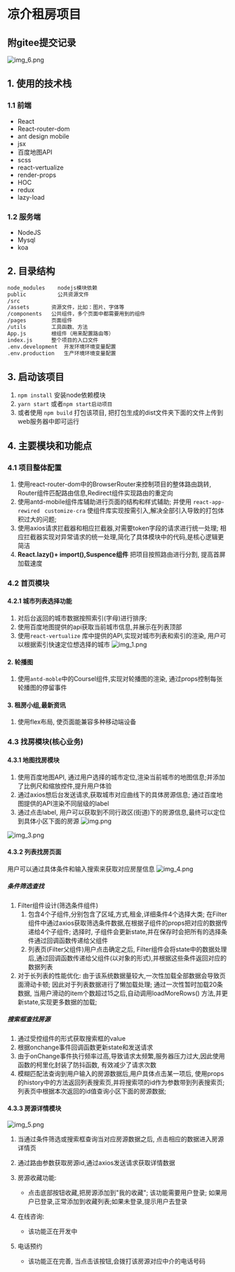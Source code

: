 # 凉介租房项目

## 附gitee提交记录

![img_6.png](img_6.png)

## 1. 使用的技术栈

### 1.1 前端

- React
- React-router-dom
- ant design mobile
- jsx
- 百度地图API
- scss
- react-vertualize
- render-props
- HOC
- redux
- lazy-load

### 1.2 服务端

- NodeJS
- Mysql
- koa

## 2. 目录结构

```html
node_modules    nodejs模块依赖
public          公共资源文件
/src
/assets       资源文件，比如：图片、字体等
/components   公共组件，多个页面中都需要用到的组件
/pages        页面组件
/utils        工具函数、方法
App.js        根组件（用来配置路由等）
index.js      整个项目的入口文件
.env.development  开发环境环境变量配置
.env.production   生产环境环境变量配置
```

## 3. 启动该项目

1. `npm install` 安装node依赖模块
2. `yarn start` 或者`npm start启动项目`
3. 或者使用 `npm build` 打包该项目, 把打包生成的dist文件夹下面的文件上传到web服务器中即可运行

## 4. 主要模块和功能点

### 4.1 项目整体配置

1. 使用react-router-dom中的BrowserRouter来控制项目的整体路由跳转, Router组件匹配路由信息,Redirect组件实现路由的重定向
2. 使用antd-mobile组件库辅助进行页面的结构和样式辅助; 并使用  `react-app-rewired ` `customize-cra` 使组件库实现按需引入,解决全部引入导致的打包体积过大的问题;
3. 使用axios请求拦截器和相应拦截器,对需要token字段的请求进行统一处理; 相应拦截器实现对异常请求的统一处理,简化了具体模块中的代码,是核心逻辑更简洁
4. **React.lazy()+ import(),Suspence组件** 把项目按照路由进行分割, 提高首屏加载速度

### 4.2 首页模块

#### 4.2.1 城市列表选择功能

1. 对后台返回的城市数据按照索引(字母)进行排序;
2. 使用百度地图提供的api获取当前城市信息,并展示在列表顶部
3. 使用`react-vertualize` 库中提供的API,实现对城市列表和索引的渲染, 用户可以根据索引快速定位想选择的城市
   ![img_1.png](img_1.png)

#### 2. 轮播图

1. 使用`antd-moble`中的Coursel组件,实现对轮播图的渲染, 通过props控制每张轮播图的停留事件

#### 3. 租房小组,最新资讯

1. 使用flex布局, 使页面能兼容多种移动端设备

### 4.3 找房模块(核心业务)

#### 4.3.1 地图找房模块

1. 使用百度地图API, 通过用户选择的城市定位,渲染当前城市的地图信息;并添加了比例尺和缩放控件,提升用户体验
2. 通过axios想后台发送请求,获取城市对应曲线下的具体房源信息; 通过百度地图提供的API渲染不同层级的label
3. 通过点击label, 用户可以获取到不同行政区(街道)下的房源信息,最终可以定位到具体小区下面的房源
   ![img.png](img.png)

![img_3.png](img_3.png)

#### 4.3.2 列表找房页面

用户可以通过具体条件和输入搜索来获取对应房屋信息
![img_4.png](img_4.png)

##### 条件筛选查找

1. Filter组件设计(筛选条件组件)
   1. 包含4个子组件,分别包含了区域,方式,租金,详细条件4个选择大类; 在Filter组件中通过axios获取筛选条件数据,在根据子组件的props把对应的数据传递给4个子组件; 选择时,
      子组件会更新state,并在保存时会把所有的选择条件通过回调函数传递给父组件
   2. 列表页(Filter父组件)用户点击确定之后, Filter组件会将state中的数据处理后,通过回调函数传递给父组件(以对象的形式),并根据这些条件返回对应的数据列表
2. 对于长列表的性能优化: 由于该系统数据量较大,一次性加载全部数据会导致页面滑动卡顿; 因此对于列表数据进行了懒加载处理; 通过一次性暂时加载20条数据, 当用户滑动的item个数超过15之后,自动调用loadMoreRows()
   方法,并更新state,实现更多数据的加载;

##### 搜索框查找房源

1. 通过受控组件的形式获取搜索框的value
2. 根据onchange事件回调函数更新state和发送请求
3. 由于onChange事件执行频率过高,导致请求太频繁,服务器压力过大,因此使用函数的柯里化封装了防抖函数, 有效减少了请求次数
4. 模糊匹配法查询到用户输入的房源数据后,用户具体点击某一项后, 使用props的history中的方法返回列表搜索页,并将搜索项的id作为参数带到列表搜索页; 列表页中根据本次返回的id值查询小区下面的房源数据;

#### 4.3.3 房源详情模块

![img_5.png](img_5.png)

1. 当通过条件筛选或搜索框查询当对应房源数据之后, 点击相应的数据进入房源详情页
2. 通过路由参数获取房源id,通过axios发送请求获取详情数据
3. 房源收藏功能:
   - 点击底部按钮收藏,把房源添加到"我的收藏"; 该功能需要用户登录; 如果用户已登录,正常添加到收藏列表;如果未登录,提示用户去登录
4. 在线咨询:
   - 该功能正在开发中

5. 电话预约
   - 该功能正在完善, 当点击该按钮,会拨打该房源对应中介的电话号码